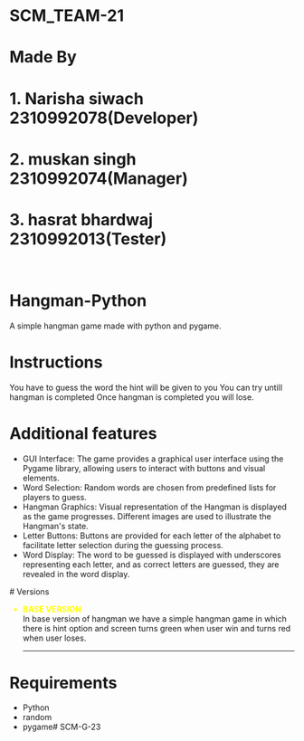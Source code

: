 # SCM_TEAM-21
# Made By 
# 1. Narisha siwach 2310992078(Developer)
# 2. muskan singh 2310992074(Manager)
# 3. hasrat bhardwaj 2310992013(Tester)
</br>

# Hangman-Python
A simple hangman game made with python and pygame.

# Instructions
You have to guess the word the hint will be given to you 
You can try untill hangman is completed
Once hangman is completed you will lose.

# Additional features
<ul>
<li>GUI Interface: The game provides a graphical user interface using the Pygame library, allowing users to interact with buttons and visual elements.
</li>
  <li>
Word Selection: Random words are chosen from predefined lists for players to guess.</li>
<li>
Hangman Graphics: Visual representation of the Hangman is displayed as the game progresses. Different images are used to illustrate the Hangman's state.
</li>
  <li>
Letter Buttons: Buttons are provided for each letter of the alphabet to facilitate letter selection during the guessing process.</li>
<li>
Word Display: The word to be guessed is displayed with underscores representing each letter, and as correct letters are guessed, they are revealed in the word display.</li>
</ul>
# Versions
<ul>
<li style ="color: yellow; "> <b>BASE VERSION </b></li>
In base version of hangman we have a simple hangman game in which there is hint option and screen turns green when user win and turns red when user loses. </br><hr>
</ul>

# Requirements
- Python 
- random
- pygame# SCM-G-23
